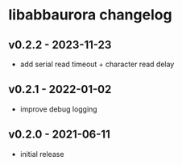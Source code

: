 # libabbaurora changelog

## v0.2.2 - 2023-11-23
* add serial read timeout + character read delay
## v0.2.1 - 2022-01-02
* improve debug logging

## v0.2.0 - 2021-06-11
* initial release
